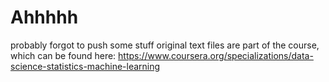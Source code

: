 # Ahhhhh
probably forgot to push some stuff
original text files are part of the course, which can be found here: https://www.coursera.org/specializations/data-science-statistics-machine-learning
